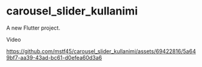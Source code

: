 # carousel_slider_kullanimi

A new Flutter project.

Video


https://github.com/mstf45/carousel_slider_kullanimi/assets/69422816/5a649bf7-aa39-43ad-bc61-d0efea60d3a6

